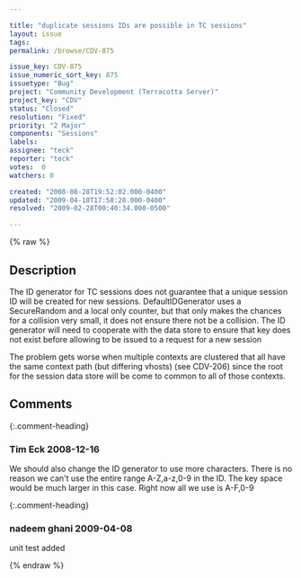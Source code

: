 ```yaml
---

title: "duplicate sessions IDs are possible in TC sessions"
layout: issue
tags: 
permalink: /browse/CDV-875

issue_key: CDV-875
issue_numeric_sort_key: 875
issuetype: "Bug"
project: "Community Development (Terracotta Server)"
project_key: "CDV"
status: "Closed"
resolution: "Fixed"
priority: "2 Major"
components: "Sessions"
labels: 
assignee: "teck"
reporter: "teck"
votes:  0
watchers: 0

created: "2008-08-28T19:52:02.000-0400"
updated: "2009-04-10T17:58:28.000-0400"
resolved: "2009-02-28T00:40:34.000-0500"

---
```




{% raw %}



## Description

<div markdown="1" class="description">

The ID generator for TC sessions does not guarantee that a unique session ID will be created for new sessions. DefaultIDGenerator uses a SecureRandom and a local only counter, but that only makes the chances for a collision very small, it does not ensure there not be a collision. The ID generator will need to cooperate with the data store to ensure that key does not exist before allowing to be issued to a request for a new session

The problem gets worse when multiple contexts are clustered that all have the same context path (but differing vhosts) (see CDV-206) since the root for the session data store will be come to common to all of those contexts. 

</div>

## Comments


{:.comment-heading}
### **Tim Eck** <span class="date">2008-12-16</span>

<div markdown="1" class="comment">

We should also change the ID generator to use more characters. There is no reason we can't use the entire range A-Z,a-z,0-9 in the ID. The key space would be much larger in this case. Right now all we use is A-F,0-9


</div>


{:.comment-heading}
### **nadeem ghani** <span class="date">2009-04-08</span>

<div markdown="1" class="comment">

unit test added

</div>



{% endraw %}
